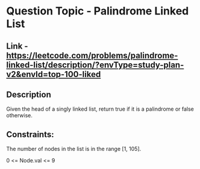 # Question Topic - Palindrome Linked List


## Link - https://leetcode.com/problems/palindrome-linked-list/description/?envType=study-plan-v2&envId=top-100-liked


## Description

Given the head of a singly linked list, return true if it is a palindrome or false otherwise.

## Constraints:

The number of nodes in the list is in the range [1, 105].

0 <= Node.val <= 9

